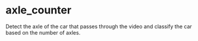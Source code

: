 # axle_counter
Detect the axle of the car that passes through the video and classify the car based on the number of axles.
